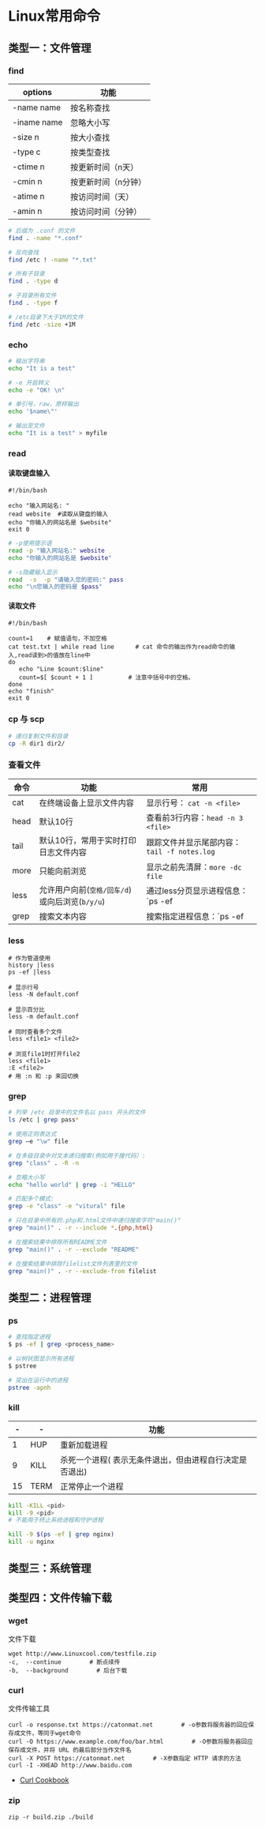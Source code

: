 # Linux常用命令

## 类型一：文件管理

### find

| options     | 功能                |
| ----------- | ------------------- |
| -name name  | 按名称查找          |
| -iname name | 忽略大小写          |
| -size n     | 按大小查找          |
| -type c     | 按类型查找          |
| -ctime n    | 按更新时间（n天）   |
| -cmin n     | 按更新时间（n分钟） |
| -atime n    | 按访问时间（天）    |
| -amin n     | 按访问时间（分钟）  |

```bash
# 后缀为 .conf 的文件
find . -name "*.conf"

# 反向查找
find /etc ! -name "*.txt"

# 所有子目录
find . -type d

# 子目录所有文件
find . -type f

# /etc目录下大于1M的文件
find /etc -size +1M
```

### echo

```bash
# 输出字符串
echo "It is a test"

# -e 开启转义
echo -e "OK! \n"

# 单引号，raw，原样输出
echo '$name\"'

# 输出至文件
echo "It is a test" > myfile
```

### read

#### 读取键盘输入

```shell
#!/bin/bash

echo "输入网站名: "   
read website  #读取从键盘的输入 
echo "你输入的网站名是 $website"  
exit 0
```

```bash
# -p使用提示语
read -p "输入网站名:" website
echo "你输入的网站名是 $website" 
```

```bash
# -s隐藏输入显示
read  -s  -p "请输入您的密码:" pass
echo "\n您输入的密码是 $pass"
```

#### 读取文件

```shell
#!/bin/bash
  
count=1    # 赋值语句，不加空格
cat test.txt | while read line      # cat 命令的输出作为read命令的输入,read读到>的值放在line中
do
   echo "Line $count:$line"
   count=$[ $count + 1 ]          # 注意中括号中的空格。
done
echo "finish"
exit 0
```

### cp 与 scp

```bash
# 递归复制文件和目录
cp -R dir1 dir2/
```



### 查看文件

| 命令 | 功能                                           | 常用                                          |
| ---- | ---------------------------------------------- | --------------------------------------------- |
| cat  | 在终端设备上显示文件内容                       | 显示行号： `cat -n <file>`                    |
| head | 默认10行                                       | 查看前3行内容：`head -n 3 <file>`             |
| tail | 默认10行，常用于实时打印日志文件内容           | 跟踪文件并显示尾部内容：`tail -f notes.log`   |
| more | 只能向前浏览                                   | 显示之前先清屏：`more -dc file`               |
| less | 允许用户向前(`空格/回车/d`)或向后浏览(`b/y/u`) | 通过less分页显示进程信息：`ps -ef|less`       |
| grep | 搜索文本内容                                   | 搜索指定进程信息：`ps -ef|grep <processname>` |

### less

```shell
# 作为管道使用
history |less
ps -ef |less
```

```shell
# 显示行号
less -N default.conf

# 显示百分比
less -m default.conf
```

```shell
# 同时查看多个文件
less <file1> <file2>

# 浏览file1时打开file2
less <file1>
:E <file2>
# 用 :n 和 :p 来回切换
```

### grep

```bash
# 列举 /etc 目录中的文件名以 pass 开头的文件
ls /etc | grep pass*

# 使用正则表达式
grep –e "\w" file

# 在多级目录中对文本递归搜索(例如用于搜代码）:
grep "class" . -R -n

# 忽略大小写
echo "hello world" | grep -i "HELLO"

# 匹配多个模式:
grep -e "class" -e "vitural" file

# 只在目录中所有的.php和.html文件中递归搜索字符"main()"
grep "main()" . -r --include *.{php,html}

# 在搜索结果中排除所有README文件
grep "main()" . -r --exclude "README"

# 在搜索结果中排除filelist文件列表里的文件
grep "main()" . -r --exclude-from filelist
```



## 类型二：进程管理

### ps

```bash
# 查找指定进程
$ ps -ef | grep <process_name>

# 以树状图显示所有进程
$ pstree

# 突出在运行中的进程
pstree -apnh
```

### kill

| -    | -    | 功能                                                    |
| ---- | ---- | ------------------------------------------------------- |
| 1    | HUP  | 重新加载进程                                            |
| 9    | KILL | 杀死一个进程( 表示无条件退出，但由进程自行决定是否退出) |
| 15   | TERM | 正常停止一个进程                                        |

```bash
kill -KILL <pid>
kill -9 <pid>
# 不能用于终止系统进程和守护进程
```

```bash
kill -9 $(ps -ef | grep nginx)
kill -u nginx
```



## 类型三：系统管理





## 类型四：文件传输下载

### wget

文件下载

```shell
wget http://www.Linuxcool.com/testfile.zip
-c,  --continue        # 断点续传
-b,  --background        # 后台下载
```

### curl

文件传输工具

```shell
curl -o response.txt https://catonmat.net        # -o参数将服务器的回应保存成文件，等同于wget命令
curl -O https://www.example.com/foo/bar.html        # -O参数将服务器回应保存成文件，并将 URL 的最后部分当作文件名
curl -X POST https://catonmat.net        # -X参数指定 HTTP 请求的方法
curl -I -XHEAD http://www.baidu.com
```

- [Curl Cookbook](https://catonmat.net/cookbooks/curl)

### zip

```shell
zip -r build.zip ./build
```

